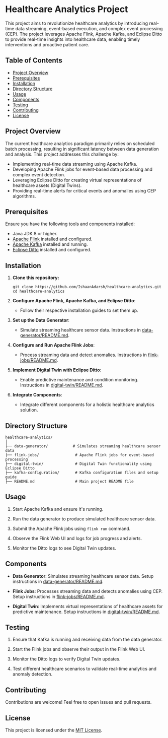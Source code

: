 # Healthcare Analytics Project

This project aims to revolutionize healthcare analytics by introducing real-time data streaming, event-based execution, and complex event processing (CEP). The project leverages Apache Flink, Apache Kafka, and Eclipse Ditto to provide real-time insights into healthcare data, enabling timely interventions and proactive patient care.

## Table of Contents

- [Project Overview](#project-overview) 
- [Prerequisites](#prerequisites)
- [Installation](#installation)  
- [Directory Structure](#directory-structure)
- [Usage](#usage)
- [Components](#components)
- [Testing](#testing)
- [Contributing](#contributing)
- [License](#license)

## Project Overview

The current healthcare analytics paradigm primarily relies on scheduled batch processing, resulting in significant latency between data generation and analysis. This project addresses this challenge by:

- Implementing real-time data streaming using Apache Kafka.
- Developing Apache Flink jobs for event-based data processing and complex event detection.
- Leveraging Eclipse Ditto for creating virtual representations of healthcare assets (Digital Twins).
- Providing real-time alerts for critical events and anomalies using CEP algorithms.

## Prerequisites

Ensure you have the following tools and components installed:

- Java JDK 8 or higher.
- [Apache Flink](https://flink.apache.org/) installed and configured.
- [Apache Kafka](https://kafka.apache.org/) installed and running.
- [Eclipse Ditto](https://www.eclipse.org/ditto/) installed and configured.

## Installation

1. **Clone this repository:**

   ```shell
   git clone https://github.com/IshaanAdarsh/healthcare-analytics.git
   cd healthcare-analytics
   ```

2. **Configure Apache Flink, Apache Kafka, and Eclipse Ditto**:

   - Follow their respective installation guides to set them up.

3. **Set up the Data Generator**:

   - Simulate streaming healthcare sensor data. Instructions in [data-generator/README.md](data-generator/README.md).

4. **Configure and Run Apache Flink Jobs**:

   - Process streaming data and detect anomalies. Instructions in [flink-jobs/README.md](flink-jobs/README.md).

5. **Implement Digital Twin with Eclipse Ditto**:

   - Enable predictive maintenance and condition monitoring. Instructions in [digital-twin/README.md](digital-twin/README.md).

6. **Integrate Components**:

   - Integrate different components for a holistic healthcare analytics solution.

## Directory Structure

```
healthcare-analytics/
│
├── data-generator/           # Simulates streaming healthcare sensor data
├── flink-jobs/                # Apache Flink jobs for event-based processing
├── digital-twin/              # Digital Twin functionality using Eclipse Ditto
├── kafka-configuration/       # Kafka configuration files and setup guide
├── README.md                  # Main project README file
```

## Usage

1. Start Apache Kafka and ensure it's running.

2. Run the data generator to produce simulated healthcare sensor data.

3. Submit the Apache Flink jobs using `flink run` command.

4. Observe the Flink Web UI and logs for job progress and alerts.

5. Monitor the Ditto logs to see Digital Twin updates.

## Components

- **Data Generator**: Simulates streaming healthcare sensor data. Setup instructions in [data-generator/README.md](data-generator/README.md).

- **Flink Jobs**: Processes streaming data and detects anomalies using CEP. Setup instructions in [flink-jobs/README.md](flink-jobs/README.md).

- **Digital Twin**: Implements virtual representations of healthcare assets for predictive maintenance. Setup instructions in [digital-twin/README.md](digital-twin/README.md).

## Testing

1. Ensure that Kafka is running and receiving data from the data generator.

2. Start the Flink jobs and observe their output in the Flink Web UI.

3. Monitor the Ditto logs to verify Digital Twin updates.

4. Test different healthcare scenarios to validate real-time analytics and anomaly detection.

## Contributing

Contributions are welcome! Feel free to open issues and pull requests.

## License

This project is licensed under the [MIT License](LICENSE).
